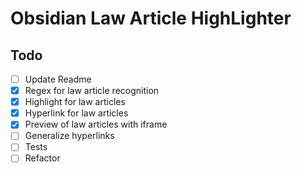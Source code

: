 # Obsidian Law Article HighLighter
## Todo

- [ ] Update Readme
- [x] Regex for law article recognition
- [x] Highlight for law articles
- [x] Hyperlink for law articles
- [x] Preview of law articles with iframe
- [ ] Generalize hyperlinks
- [ ] Tests
- [ ] Refactor
